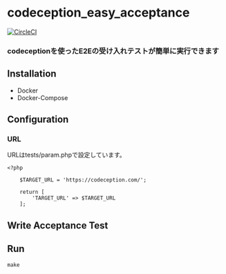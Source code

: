 # codeception_easy_acceptance

[![CircleCI](https://circleci.com/gh/MiuraKatsu/codeception_easy_acceptance.svg?style=svg)](https://circleci.com/gh/MiuraKatsu/codeception_easy_acceptance)

### codeceptionを使ったE2Eの受け入れテストが簡単に実行できます

## Installation

* Docker
* Docker-Compose

## Configuration

### URL

URLはtests/param.phpで設定しています。

```php:tests/param.php
<?php

    $TARGET_URL = 'https://codeception.com/';

    return [
        'TARGET_URL' => $TARGET_URL
    ];
```

## Write Acceptance Test



## Run

```
make
```
